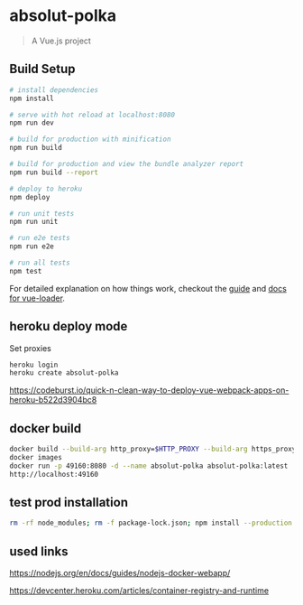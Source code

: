 # absolut-polka

> A Vue.js project

## Build Setup

``` bash
# install dependencies
npm install

# serve with hot reload at localhost:8080
npm run dev

# build for production with minification
npm run build

# build for production and view the bundle analyzer report
npm run build --report

# deploy to heroku
npm deploy

# run unit tests
npm run unit

# run e2e tests
npm run e2e

# run all tests
npm test
```

For detailed explanation on how things work, checkout the [guide](http://vuejs-templates.github.io/webpack/) and [docs for vue-loader](http://vuejs.github.io/vue-loader).

## heroku deploy mode
Set proxies
``` bash
heroku login
heroku create absolut-polka
```
https://codeburst.io/quick-n-clean-way-to-deploy-vue-webpack-apps-on-heroku-b522d3904bc8

## docker build
``` bash
docker build --build-arg http_proxy=$HTTP_PROXY --build-arg https_proxy=$HTTPS_PROXY -t absolut-polka .
docker images
docker run -p 49160:8080 -d --name absolut-polka absolut-polka:latest
http://localhost:49160
```

## test prod installation
``` bash
rm -rf node_modules; rm -f package-lock.json; npm install --production
```

## used links
https://nodejs.org/en/docs/guides/nodejs-docker-webapp/

https://devcenter.heroku.com/articles/container-registry-and-runtime
